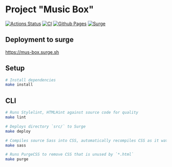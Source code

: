 # Project "Music Box"

[![Actions Status](https://github.com/Teihden/layout-designer-project-56/workflows/hexlet-check/badge.svg)](https://github.com/Teihden/layout-designer-project-56/actions)
[![CI](https://github.com/Teihden/layout-designer-project-56/actions/workflows/CI.yml/badge.svg)](https://github.com/Teihden/layout-designer-project-56/actions/workflows/CI.yml)
[![Github Pages](https://github.com/Teihden/layout-designer-project-56/actions/workflows/github-pages.yml/badge.svg)](https://github.com/Teihden/layout-designer-project-56/actions/workflows/github-pages.yml)
[![Surge](https://github.com/Teihden/layout-designer-project-56/actions/workflows/surge.yml/badge.svg)](https://github.com/Teihden/layout-designer-project-56/actions/workflows/surge.yml)

## Deployment to surge
https://mus-box.surge.sh

## Setup

```bash
# Install dependencies
make install
```

## CLI

```bash
# Runs Stylelint, HTMLHint against source code for quality
make lint

# Deploys directory `src/` to Surge
make deploy

# Compiles source Sass into CSS, automatically recompiles CSS as it watches the source code for changes
make sass

# Runs PurgeCSS to remove CSS that is unused by `*.html`
make purge
```
